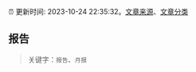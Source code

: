 :alarm_clock: 更新时间: 2023-10-24 22:35:32。[文章来源](/README.md)、[文章分类](/TAGS.md)

## 报告


> 关键字：`报告`、`月报`



